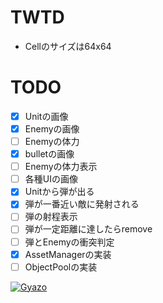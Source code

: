 # TWTD

* Cellのサイズは64x64

# TODO
- [x] Unitの画像
- [x] Enemyの画像
- [ ] Enemyの体力
- [x] bulletの画像
- [ ] Enemyの体力表示
- [ ] 各種UIの画像
- [x] Unitから弾が出る
- [X] 弾が一番近い敵に発射される
- [ ] 弾の射程表示
- [ ] 弾が一定距離に達したらremove
- [ ] 弾とEnemyの衝突判定
- [X] AssetManagerの実装
- [ ] ObjectPoolの実装

[![Gyazo](https://i.gyazo.com/a232afd41b9b6ea056f77ec15edc9fc0.gif)](https://gyazo.com/a232afd41b9b6ea056f77ec15edc9fc0)
